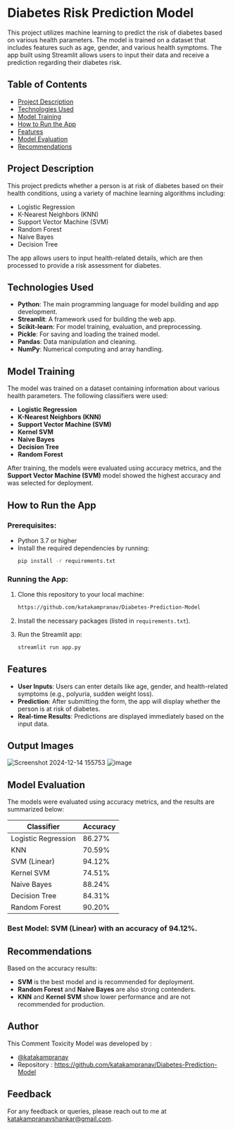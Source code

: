 # Diabetes Risk Prediction Model

This project utilizes machine learning to predict the risk of diabetes based on various health parameters. The model is trained on a dataset that includes features such as age, gender, and various health symptoms. The app built using Streamlit allows users to input their data and receive a prediction regarding their diabetes risk.

## Table of Contents
- [Project Description](#project-description)
- [Technologies Used](#technologies-used)
- [Model Training](#model-training)
- [How to Run the App](#how-to-run-the-app)
- [Features](#features)
- [Model Evaluation](#model-evaluation)
- [Recommendations](#recommendations)

## Project Description
This project predicts whether a person is at risk of diabetes based on their health conditions, using a variety of machine learning algorithms including:
- Logistic Regression
- K-Nearest Neighbors (KNN)
- Support Vector Machine (SVM)
- Random Forest
- Naive Bayes
- Decision Tree

The app allows users to input health-related details, which are then processed to provide a risk assessment for diabetes.

## Technologies Used
- **Python**: The main programming language for model building and app development.
- **Streamlit**: A framework used for building the web app.
- **Scikit-learn**: For model training, evaluation, and preprocessing.
- **Pickle**: For saving and loading the trained model.
- **Pandas**: Data manipulation and cleaning.
- **NumPy**: Numerical computing and array handling.

## Model Training
The model was trained on a dataset containing information about various health parameters. The following classifiers were used:

- **Logistic Regression**
- **K-Nearest Neighbors (KNN)**
- **Support Vector Machine (SVM)**
- **Kernel SVM**
- **Naive Bayes**
- **Decision Tree**
- **Random Forest**

After training, the models were evaluated using accuracy metrics, and the **Support Vector Machine (SVM)** model showed the highest accuracy and was selected for deployment.

## How to Run the App

### Prerequisites:
- Python 3.7 or higher
- Install the required dependencies by running:
  ```bash
  pip install -r requirements.txt
  ```

### Running the App:
1. Clone this repository to your local machine:
   ```bash
   https://github.com/katakampranav/Diabetes-Prediction-Model
   ```

2. Install the necessary packages (listed in `requirements.txt`).

3. Run the Streamlit app:
   ```bash
   streamlit run app.py
   ```

## Features
- **User Inputs**: Users can enter details like age, gender, and health-related symptoms (e.g., polyuria, sudden weight loss).
- **Prediction**: After submitting the form, the app will display whether the person is at risk of diabetes.
- **Real-time Results**: Predictions are displayed immediately based on the input data.

## Output Images
![Screenshot 2024-12-14 155753](https://github.com/user-attachments/assets/dbc03ca5-2563-41a4-ad39-ab04a56a4884)
![image](https://github.com/user-attachments/assets/0c3ede38-3265-4181-9343-1c71196f31ae)

## Model Evaluation
The models were evaluated using accuracy metrics, and the results are summarized below:

| Classifier          | Accuracy   |
|---------------------|------------|
| Logistic Regression | 86.27%     |
| KNN                 | 70.59%     |
| SVM (Linear)        | 94.12%     |
| Kernel SVM          | 74.51%     |
| Naive Bayes         | 88.24%     |
| Decision Tree       | 84.31%     |
| Random Forest       | 90.20%     |

### Best Model: **SVM (Linear)** with an accuracy of **94.12%**.

## Recommendations
Based on the accuracy results:
- **SVM** is the best model and is recommended for deployment.
- **Random Forest** and **Naive Bayes** are also strong contenders.
- **KNN** and **Kernel SVM** show lower performance and are not recommended for production.

## Author

This Comment Toxicity Model was developed by :
-	[@katakampranav](https://github.com/katakampranav)
-	Repository : https://github.com/katakampranav/Diabetes-Prediction-Model

## Feedback

For any feedback or queries, please reach out to me at katakampranavshankar@gmail.com.
